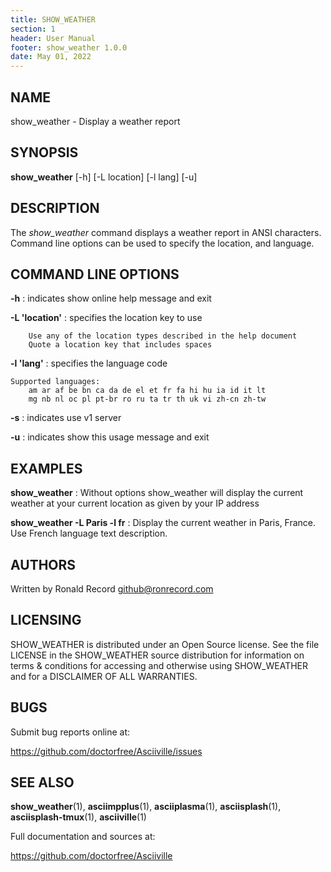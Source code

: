 ```yaml
---
title: SHOW_WEATHER
section: 1
header: User Manual
footer: show_weather 1.0.0
date: May 01, 2022
---
```

## NAME
show_weather - Display a weather report

## SYNOPSIS
**show_weather** [-h] [-L location] [-l lang] [-u]

## DESCRIPTION
The *show_weather* command displays a weather report in ANSI characters.
Command line options can be used to specify the location, and language.

## COMMAND LINE OPTIONS
**-h**
: indicates show online help message and exit

**-L 'location'**
: specifies the location key to use

		Use any of the location types described in the help document
		Quote a location key that includes spaces

**-l 'lang'**
: specifies the language code

	Supported languages:
		am ar af be bn ca da de el et fr fa hi hu ia id it lt
		mg nb nl oc pl pt-br ro ru ta tr th uk vi zh-cn zh-tw

**-s**
: indicates use v1 server

**-u**
: indicates show this usage message and exit

## EXAMPLES
**show_weather**
: Without options show_weather will display the current weather at your current location as given by your IP address

**show_weather -L Paris -l fr**
: Display the current weather in Paris, France. Use French language text description.

## AUTHORS
Written by Ronald Record github@ronrecord.com

## LICENSING
SHOW_WEATHER is distributed under an Open Source license.
See the file LICENSE in the SHOW_WEATHER source distribution
for information on terms &amp; conditions for accessing and
otherwise using SHOW_WEATHER and for a DISCLAIMER OF ALL WARRANTIES.

## BUGS
Submit bug reports online at:

https://github.com/doctorfree/Asciiville/issues

## SEE ALSO
**show_weather**(1), **asciimpplus**(1), **asciiplasma**(1), **asciisplash**(1), **asciisplash-tmux**(1), **asciiville**(1)

Full documentation and sources at:

https://github.com/doctorfree/Asciiville

